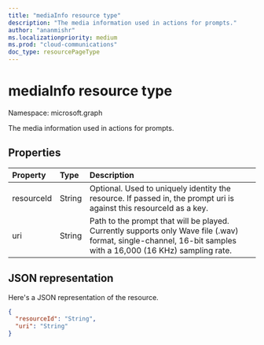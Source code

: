 ```yaml
---
title: "mediaInfo resource type"
description: "The media information used in actions for prompts."
author: "ananmishr"
ms.localizationpriority: medium
ms.prod: "cloud-communications"
doc_type: resourcePageType
---
```


# mediaInfo resource type

Namespace: microsoft.graph

The media information used in actions for prompts.

## Properties
| Property	     | Type	   | Description                      |
|:---------------|:--------|:---------------------------------|
| resourceId     | String  | Optional. Used to uniquely identity the resource. If passed in, the prompt uri is against this resourceId as a key. |
| uri            | String  | Path to the prompt that will be played. Currently supports only Wave file (.wav) format, single-channel, 16-bit samples with a 16,000 (16 KHz) sampling rate. |


## JSON representation

Here's a JSON representation of the resource.

<!-- {
  "blockType": "resource",
  "optionalProperties": [

  ],
  "@odata.type": "microsoft.graph.mediaInfo"
}-->
```json
{
  "resourceId": "String",
  "uri": "String"
}
```

<!-- uuid: 8fcb5dbc-d5aa-4681-8e31-b001d5168d79
2015-10-25 14:57:30 UTC -->
<!--
{
  "type": "#page.annotation",
  "description": "mediaInfo resource",
  "keywords": "",
  "section": "documentation",
  "tocPath": "",
  "suppressions": []
}
-->

